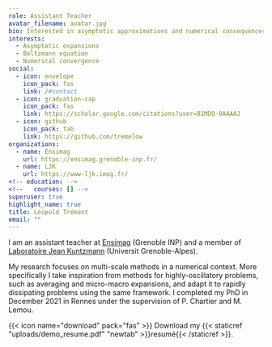```yaml
---
role: Assistant Teacher
avatar_filename: avatar.jpg
bio: Interested in asymptotic approximations and numerical consequences
interests:
  - Asymptotic expansions
  - Boltzmann equation
  - Numerical convergence
social:
  - icon: envelope
    icon_pack: fas
    link: /#contact
  - icon: graduation-cap
    icon_pack: fas
    link: https://scholar.google.com/citations?user=B1MDQ-0AAAAJ
  - icon: github
    icon_pack: fab
    link: https://github.com/tremelow
organizations:
  - name: Ensimag
    url: https://ensimag.grenoble-inp.fr/
  - name: LJK
    url: https://www-ljk.imag.fr/
<!-- education: -->
<!--   courses: [] -->
superuser: true
highlight_name: true
title: Léopold Trémant
email: ""
---
```

I am an assistant teacher at [Ensimag](https://ensimag.grenoble-inp.fr/) (Grenoble INP) and a member of [Laboratoire Jean Kuntzmann](https://www-ljk.imag.fr/) (Universit Grenoble-Alpes).  

My research focuses on multi-scale methods in a numerical context. More specifically I take inspiration from methods for highly-oscillatory problems, such as averaging and micro-macro expansions, and adapt it to rapidly dissipating problems using the same framework. I completed my PhD in December 2021 in Rennes under the supervision of P. Chartier and M. Lemou.

{{< icon name="download" pack="fas" >}} Download my {{< staticref "uploads/demo_resume.pdf" "newtab" >}}resumé{{< /staticref >}}.
